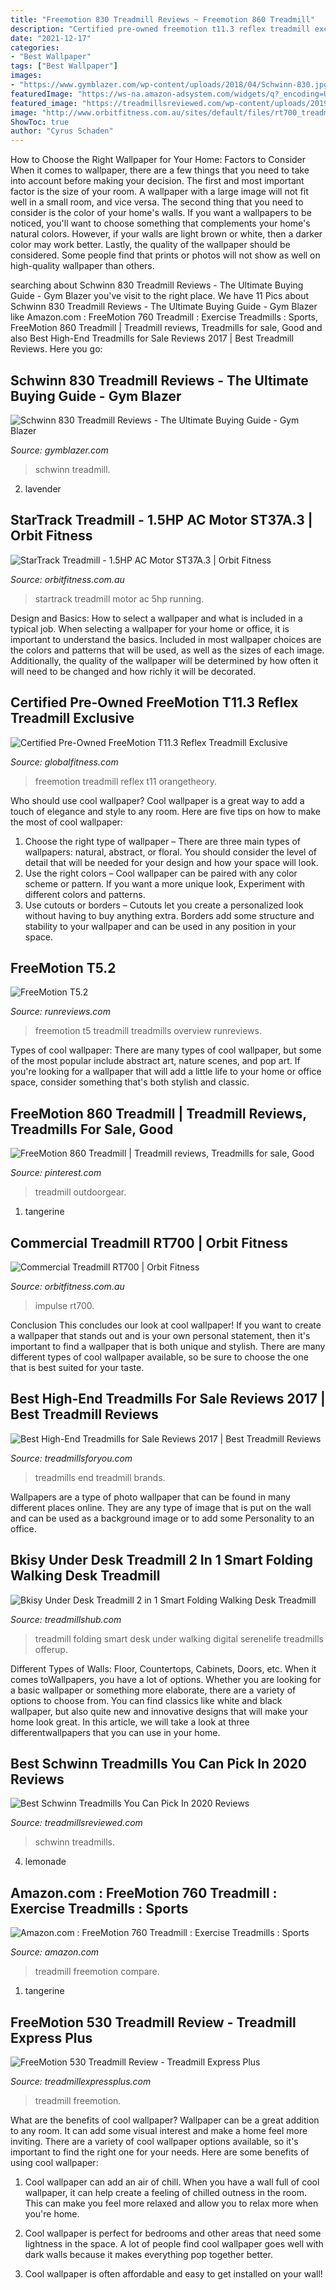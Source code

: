 ```yaml
---
title: "Freemotion 830 Treadmill Reviews ~ Freemotion 860 Treadmill"
description: "Certified pre-owned freemotion t11.3 reflex treadmill exclusive"
date: "2021-12-17"
categories:
- "Best Wallpaper"
tags: ["Best Wallpaper"]
images:
- "https://www.gymblazer.com/wp-content/uploads/2018/04/Schwinn-830.jpg"
featuredImage: "https://ws-na.amazon-adsystem.com/widgets/q?_encoding=UTF8&amp;ASIN=B01FKJ4MHC&amp;Format=_SL250_&amp;ID=AsinImage&amp;MarketPlace=US&amp;ServiceVersion=20070822&amp;WS=1&amp;tag=treaexprplus-20&amp;language=en_US"
featured_image: "https://treadmillsreviewed.com/wp-content/uploads/2019/12/Schwinn-830-Treadmill.jpg"
image: "http://www.orbitfitness.com.au/sites/default/files/rt700_treadmill_console.jpg"
ShowToc: true
author: "Cyrus Schaden"
---
```



How to Choose the Right Wallpaper for Your Home: Factors to Consider
When it comes to wallpaper, there are a few things that you need to take into account before making your decision. The first and most important factor is the size of your room. A wallpaper with a large image will not fit well in a small room, and vice versa. 
The second thing that you need to consider is the color of your home's walls. If you want a wallpapers to be noticed, you'll want to choose something that complements your home's natural colors. However, if your walls are light brown or white, then a darker color may work better. 
Lastly, the quality of the wallpaper should be considered. Some people find that prints or photos will not show as well on high-quality wallpaper than others.

	

		
searching about Schwinn 830 Treadmill Reviews - The Ultimate Buying Guide - Gym Blazer you've visit to the right place. We have 11 Pics about Schwinn 830 Treadmill Reviews - The Ultimate Buying Guide - Gym Blazer like Amazon.com : FreeMotion 760 Treadmill : Exercise Treadmills : Sports, FreeMotion 860 Treadmill | Treadmill reviews, Treadmills for sale, Good and also Best High-End Treadmills for Sale Reviews 2017 | Best Treadmill Reviews. Here you go:
		
    
## Schwinn 830 Treadmill Reviews - The Ultimate Buying Guide - Gym Blazer

<img loading=lazy src="https://www.gymblazer.com/wp-content/uploads/2018/04/Schwinn-830.jpg" onerror="this.onerror=null;this.src='https://tse1.mm.bing.net/th?id=OIP.ImPIgUDXrNFkQTJa7UTddgHaGn&amp;pid=15.1';" alt="Schwinn 830 Treadmill Reviews - The Ultimate Buying Guide - Gym Blazer">

_Source: gymblazer.com_

>schwinn treadmill. 

	

2. lavender 

    
## StarTrack Treadmill - 1.5HP AC Motor ST37A.3 | Orbit Fitness

<img loading=lazy src="http://www.orbitfitness.com.au/sites/default/files/orbit_st37a_startrack_treadmill_support_struts_1.jpg" onerror="this.onerror=null;this.src='https://tse2.mm.bing.net/th?id=OIP.L1j5PzvFQIcNtsh0ZA5iSQHaLH&amp;pid=15.1';" alt="StarTrack Treadmill - 1.5HP AC Motor ST37A.3 | Orbit Fitness">

_Source: orbitfitness.com.au_

>startrack treadmill motor ac 5hp running. 

	

Design and Basics: How to select a wallpaper and what is included in a typical job.
When selecting a wallpaper for your home or office, it is important to understand the basics. Included in most wallpaper choices are the colors and patterns that will be used, as well as the sizes of each image. Additionally, the quality of the wallpaper will be determined by how often it will need to be changed and how richly it will be decorated.

    
## Certified Pre-Owned FreeMotion T11.3 Reflex Treadmill Exclusive

<img loading=lazy src="https://cdn.shopify.com/s/files/1/0037/6402/7490/products/certified-pre-owned-freemotion-reflex-t11.3-treadmill-right-side_1024x.jpg?v=1591218558" onerror="this.onerror=null;this.src='https://tse2.mm.bing.net/th?id=OIP.Rgrfqu4pydYV4ZRD65hlUgHaFj&amp;pid=15.1';" alt="Certified Pre-Owned FreeMotion T11.3 Reflex Treadmill Exclusive">

_Source: globalfitness.com_

>freemotion treadmill reflex t11 orangetheory. 

	

Who should use cool wallpaper?
Cool wallpaper is a great way to add a touch of elegance and style to any room. Here are five tips on how to make the most of cool wallpaper: 
1) Choose the right type of wallpaper – There are three main types of wallpapers: natural, abstract, or floral. You should consider the level of detail that will be needed for your design and how your space will look. 
2) Use the right colors – Cool wallpaper can be paired with any color scheme or pattern. If you want a more unique look, Experiment with different colors and patterns. 
3) Use cutouts or borders – Cutouts let you create a personalized look without having to buy anything extra. Borders add some structure and stability to your wallpaper and can be used in any position in your space.

    
## FreeMotion T5.2

<img loading=lazy src="https://www.runreviews.com/wp-content/uploads/2010/07/FreeMotion-Treadmill-t5.2-review.jpg" onerror="this.onerror=null;this.src='https://tse3.mm.bing.net/th?id=OIP.hg9eRQwnUowLuO7B3lMuFQHaG0&amp;pid=15.1';" alt="FreeMotion T5.2">

_Source: runreviews.com_

>freemotion t5 treadmill treadmills overview runreviews. 

	

Types of cool wallpaper:
There are many types of cool wallpaper, but some of the most popular include abstract art, nature scenes, and pop art. If you're looking for a wallpaper that will add a little life to your home or office space, consider something that's both stylish and classic.

    
## FreeMotion 860 Treadmill | Treadmill Reviews, Treadmills For Sale, Good

<img loading=lazy src="https://i.pinimg.com/736x/aa/65/37/aa65378cd095b28790a741f555fb44fe--compact-treadmill-treadmill-reviews.jpg" onerror="this.onerror=null;this.src='https://tse2.mm.bing.net/th?id=OIP.CISE6U-LyFLzqqbvpHkDHwAAAA&amp;pid=15.1';" alt="FreeMotion 860 Treadmill | Treadmill reviews, Treadmills for sale, Good">

_Source: pinterest.com_

>treadmill outdoorgear. 

	

1. tangerine 

    
## Commercial Treadmill RT700 | Orbit Fitness

<img loading=lazy src="http://www.orbitfitness.com.au/sites/default/files/rt700_treadmill_console.jpg" onerror="this.onerror=null;this.src='https://tse1.mm.bing.net/th?id=OIP.lVVWFVL2oEbQ24Gi0nK-dAHaHa&amp;pid=15.1';" alt="Commercial Treadmill RT700 | Orbit Fitness">

_Source: orbitfitness.com.au_

>impulse rt700. 

	

Conclusion
This concludes our look at cool wallpaper! If you want to create a wallpaper that stands out and is your own personal statement, then it's important to find a wallpaper that is both unique and stylish. There are many different types of cool wallpaper available, so be sure to choose the one that is best suited for your taste.

    
## Best High-End Treadmills For Sale Reviews 2017 | Best Treadmill Reviews

<img loading=lazy src="https://treadmillsforyou.com/wp-content/uploads/2017/03/Hot-Sale-High-Quality-High-End-Commercial.jpg" onerror="this.onerror=null;this.src='https://tse3.mm.bing.net/th?id=OIP.0zvVgfneoMtmatuFUf4RTQHaGK&amp;pid=15.1';" alt="Best High-End Treadmills for Sale Reviews 2017 | Best Treadmill Reviews">

_Source: treadmillsforyou.com_

>treadmills end treadmill brands. 

	



Wallpapers are a type of photo wallpaper that can be found in many different places online. They are any type of image that is put on the wall and can be used as a background image or to add some Personality to an office.

    
## Bkisy Under Desk Treadmill 2 In 1 Smart Folding Walking Desk Treadmill

<img loading=lazy src="https://www.treadmillshub.com/wp-content/uploads/2020/05/vevor-smart-treadmill-vibration-platform-3-in-1-integrate-running-quiet-5-600x600.jpeg" onerror="this.onerror=null;this.src='https://tse1.mm.bing.net/th?id=OIP.Sau6B_wq5ab5JvW1nfWjbgHaHa&amp;pid=15.1';" alt="Bkisy Under Desk Treadmill 2 in 1 Smart Folding Walking Desk Treadmill">

_Source: treadmillshub.com_

>treadmill folding smart desk under walking digital serenelife treadmills offerup. 

	

Different Types of Walls: Floor, Countertops, Cabinets, Doors, etc.
When it comes toWallpapers, you have a lot of options. Whether you are looking for a basic wallpaper or something more elaborate, there are a variety of options to choose from. You can find classics like white and black wallpaper, but also quite new and innovative designs that will make your home look great. In this article, we will take a look at three differentwallpapers that you can use in your home.

    
## Best Schwinn Treadmills You Can Pick In 2020 Reviews

<img loading=lazy src="https://treadmillsreviewed.com/wp-content/uploads/2019/12/Schwinn-830-Treadmill.jpg" onerror="this.onerror=null;this.src='https://tse3.mm.bing.net/th?id=OIP.urtHkVCJdYDXajpdWw83SgAAAA&amp;pid=15.1';" alt="Best Schwinn Treadmills You Can Pick In 2020 Reviews">

_Source: treadmillsreviewed.com_

>schwinn treadmills. 

	

4. lemonade 

    
## Amazon.com : FreeMotion 760 Treadmill : Exercise Treadmills : Sports

<img loading=lazy src="https://images-na.ssl-images-amazon.com/images/I/4131Dv4HA9L._SY300_QL70_.jpg" onerror="this.onerror=null;this.src='https://tse2.mm.bing.net/th?id=OIP.vLCoOX7d1-M174U39HvF-gAAAA&amp;pid=15.1';" alt="Amazon.com : FreeMotion 760 Treadmill : Exercise Treadmills : Sports">

_Source: amazon.com_

>treadmill freemotion compare. 

	

1. tangerine 

    
## FreeMotion 530 Treadmill Review - Treadmill Express Plus

<img loading=lazy src="https://ws-na.amazon-adsystem.com/widgets/q?_encoding=UTF8&amp;ASIN=B01FKJ4MHC&amp;Format=_SL250_&amp;ID=AsinImage&amp;MarketPlace=US&amp;ServiceVersion=20070822&amp;WS=1&amp;tag=treaexprplus-20&amp;language=en_US" onerror="this.onerror=null;this.src='https://tse2.mm.bing.net/th?id=OIP.XyIgs8AcfwyUW8Zk_0P4igAAAA&amp;pid=15.1';" alt="FreeMotion 530 Treadmill Review - Treadmill Express Plus">

_Source: treadmillexpressplus.com_

>treadmill freemotion. 

	

What are the benefits of cool wallpaper?
Wallpaper can be a great addition to any room. It can add some visual interest and make a home feel more inviting. There are a variety of cool wallpaper options available, so it's important to find the right one for your needs. Here are some benefits of using cool wallpaper: 
1. Cool wallpaper can add an air of chill. When you have a wall full of cool wallpaper, it can help create a feeling of chilled outness in the room. This can make you feel more relaxed and allow you to relax more when you're home. 

2. Cool wallpaper is perfect for bedrooms and other areas that need some lightness in the space. A lot of people find cool wallpaper goes well with dark walls because it makes everything pop together better. 

3. Cool wallpaper is often affordable and easy to get installed on your wall!


